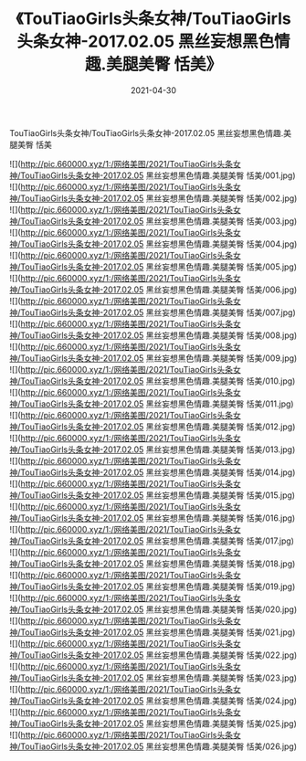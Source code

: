 ﻿---
layout: post
title:  《TouTiaoGirls头条女神/TouTiaoGirls头条女神-2017.02.05 黑丝妄想黑色情趣.美腿美臀 恬美》
date:   2021-04-30
img: http://pic.660000.xyz/1:/网络美图/2021/TouTiaoGirls头条女神/TouTiaoGirls头条女神-2017.02.05 黑丝妄想黑色情趣.美腿美臀 恬美/000.jpg
categories: [美女, 清纯, 唯美]
---

TouTiaoGirls头条女神/TouTiaoGirls头条女神-2017.02.05 黑丝妄想黑色情趣.美腿美臀 恬美

 ![](http://pic.660000.xyz/1:/网络美图/2021/TouTiaoGirls头条女神/TouTiaoGirls头条女神-2017.02.05 黑丝妄想黑色情趣.美腿美臀 恬美/001.jpg) <br>![](http://pic.660000.xyz/1:/网络美图/2021/TouTiaoGirls头条女神/TouTiaoGirls头条女神-2017.02.05 黑丝妄想黑色情趣.美腿美臀 恬美/002.jpg) <br>![](http://pic.660000.xyz/1:/网络美图/2021/TouTiaoGirls头条女神/TouTiaoGirls头条女神-2017.02.05 黑丝妄想黑色情趣.美腿美臀 恬美/003.jpg) <br>![](http://pic.660000.xyz/1:/网络美图/2021/TouTiaoGirls头条女神/TouTiaoGirls头条女神-2017.02.05 黑丝妄想黑色情趣.美腿美臀 恬美/004.jpg) <br>![](http://pic.660000.xyz/1:/网络美图/2021/TouTiaoGirls头条女神/TouTiaoGirls头条女神-2017.02.05 黑丝妄想黑色情趣.美腿美臀 恬美/005.jpg) <br>![](http://pic.660000.xyz/1:/网络美图/2021/TouTiaoGirls头条女神/TouTiaoGirls头条女神-2017.02.05 黑丝妄想黑色情趣.美腿美臀 恬美/006.jpg) <br>![](http://pic.660000.xyz/1:/网络美图/2021/TouTiaoGirls头条女神/TouTiaoGirls头条女神-2017.02.05 黑丝妄想黑色情趣.美腿美臀 恬美/007.jpg) <br>![](http://pic.660000.xyz/1:/网络美图/2021/TouTiaoGirls头条女神/TouTiaoGirls头条女神-2017.02.05 黑丝妄想黑色情趣.美腿美臀 恬美/008.jpg) <br>![](http://pic.660000.xyz/1:/网络美图/2021/TouTiaoGirls头条女神/TouTiaoGirls头条女神-2017.02.05 黑丝妄想黑色情趣.美腿美臀 恬美/009.jpg) <br>![](http://pic.660000.xyz/1:/网络美图/2021/TouTiaoGirls头条女神/TouTiaoGirls头条女神-2017.02.05 黑丝妄想黑色情趣.美腿美臀 恬美/010.jpg) <br>![](http://pic.660000.xyz/1:/网络美图/2021/TouTiaoGirls头条女神/TouTiaoGirls头条女神-2017.02.05 黑丝妄想黑色情趣.美腿美臀 恬美/011.jpg) <br>![](http://pic.660000.xyz/1:/网络美图/2021/TouTiaoGirls头条女神/TouTiaoGirls头条女神-2017.02.05 黑丝妄想黑色情趣.美腿美臀 恬美/012.jpg) <br>![](http://pic.660000.xyz/1:/网络美图/2021/TouTiaoGirls头条女神/TouTiaoGirls头条女神-2017.02.05 黑丝妄想黑色情趣.美腿美臀 恬美/013.jpg) <br>![](http://pic.660000.xyz/1:/网络美图/2021/TouTiaoGirls头条女神/TouTiaoGirls头条女神-2017.02.05 黑丝妄想黑色情趣.美腿美臀 恬美/014.jpg) <br>![](http://pic.660000.xyz/1:/网络美图/2021/TouTiaoGirls头条女神/TouTiaoGirls头条女神-2017.02.05 黑丝妄想黑色情趣.美腿美臀 恬美/015.jpg) <br>![](http://pic.660000.xyz/1:/网络美图/2021/TouTiaoGirls头条女神/TouTiaoGirls头条女神-2017.02.05 黑丝妄想黑色情趣.美腿美臀 恬美/016.jpg) <br>![](http://pic.660000.xyz/1:/网络美图/2021/TouTiaoGirls头条女神/TouTiaoGirls头条女神-2017.02.05 黑丝妄想黑色情趣.美腿美臀 恬美/017.jpg) <br>![](http://pic.660000.xyz/1:/网络美图/2021/TouTiaoGirls头条女神/TouTiaoGirls头条女神-2017.02.05 黑丝妄想黑色情趣.美腿美臀 恬美/018.jpg) <br>![](http://pic.660000.xyz/1:/网络美图/2021/TouTiaoGirls头条女神/TouTiaoGirls头条女神-2017.02.05 黑丝妄想黑色情趣.美腿美臀 恬美/019.jpg) <br>![](http://pic.660000.xyz/1:/网络美图/2021/TouTiaoGirls头条女神/TouTiaoGirls头条女神-2017.02.05 黑丝妄想黑色情趣.美腿美臀 恬美/020.jpg) <br>![](http://pic.660000.xyz/1:/网络美图/2021/TouTiaoGirls头条女神/TouTiaoGirls头条女神-2017.02.05 黑丝妄想黑色情趣.美腿美臀 恬美/021.jpg) <br>![](http://pic.660000.xyz/1:/网络美图/2021/TouTiaoGirls头条女神/TouTiaoGirls头条女神-2017.02.05 黑丝妄想黑色情趣.美腿美臀 恬美/022.jpg) <br>![](http://pic.660000.xyz/1:/网络美图/2021/TouTiaoGirls头条女神/TouTiaoGirls头条女神-2017.02.05 黑丝妄想黑色情趣.美腿美臀 恬美/023.jpg) <br>![](http://pic.660000.xyz/1:/网络美图/2021/TouTiaoGirls头条女神/TouTiaoGirls头条女神-2017.02.05 黑丝妄想黑色情趣.美腿美臀 恬美/024.jpg) <br>![](http://pic.660000.xyz/1:/网络美图/2021/TouTiaoGirls头条女神/TouTiaoGirls头条女神-2017.02.05 黑丝妄想黑色情趣.美腿美臀 恬美/025.jpg) <br>![](http://pic.660000.xyz/1:/网络美图/2021/TouTiaoGirls头条女神/TouTiaoGirls头条女神-2017.02.05 黑丝妄想黑色情趣.美腿美臀 恬美/026.jpg) <br>